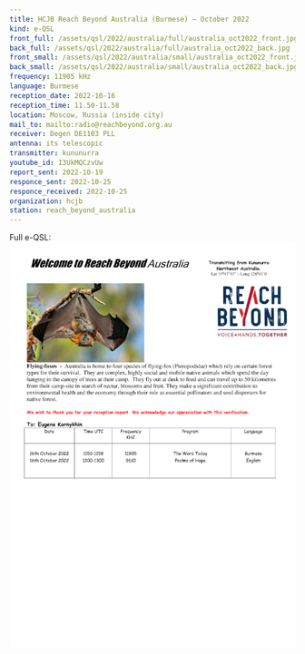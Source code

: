 ```yaml
---
title: HCJB Reach Beyond Australia (Burmese) — October 2022
kind: e-QSL
front_full: /assets/qsl/2022/australia/full/australia_oct2022_front.jpg
back_full: /assets/qsl/2022/australia/full/australia_oct2022_back.jpg
front_small: /assets/qsl/2022/australia/small/australia_oct2022_front.jpg
back_small: /assets/qsl/2022/australia/small/australia_oct2022_back.jpg
frequency: 11905 kHz
language: Burmese
reception_date: 2022-10-16
reception_time: 11.50-11.58
location: Moscow, Russia (inside city)
mail_to: mailto:radio@reachbeyond.org.au
receiver: Degen DE1103 PLL
antenna: its telescopic
transmitter: kununurra
youtube_id: I3UkMQCzvUw
report_sent: 2022-10-19
responce_sent: 2022-10-25
responce_received: 2022-10-25
organization: hcjb
station: reach_beyond_australia
---
```


Full e-QSL:
<a href="/assets/qsl/2022/australia/full/australia_oct2022_original.jpg">
<img src="/assets/qsl/2022/australia/small/australia_oct2022_original.jpg"/>
</a>
